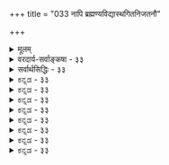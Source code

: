 +++
title = "033 नापि ब्रह्मण्यविद्यास्थगितनिजतनौ"

+++
<details><summary>मूलम्</summary>

नापि ब्रह्मण्यविद्यास्थगितनिजतनौ विश्वमेतद्विवृत्तं तस्मिन् सा स्वप्रकाशे कथमिव विलगेत्तत्प्रकाशैकबाध्या ।  
न ह्येतस्मिन्नविद्याविलयकृदधिको वृत्तिवेद्यो विशेषो बाधो वृत्तिस्वरूपाद्यदि भवति तदा ज्ञानबाध्यत्वभङ्गः ॥ ३३ ॥
</details>

<details><summary>वरदार्य-सर्वाङ्कषा - ३३</summary>

एवं भेदाभेदवादावलम्बनेन सर्वश्रुतिसमन्वयासंभवमुपदर्श्य, विवर्तवादावलम्बनेन सर्वदोषपरिहारं मन्वानानां मतेऽप्यनुपपत्तिं प्रदर्शयति - नापीत्यादि । अविद्यास्थगितनिजतनौ ब्रह्मणि एतत् विश्वम् नापि विवृत्तम् इत्यन्वयः । **अविद्यया** = मायया **स्थगिता** = आवृता **निजा** = स्वीया या **तनुः** = स्वरूपम्, तद्विशिष्टे ब्रह्मणि **एतत्** = प्रतीयमानम् **विश्वम्** = जगत् नापि **विवृत्तम्** = अध्यस्तं नैव । 'विवर्तः' इत्यस्य धर्मिवाचकं पदं विवृत्तमिति । **विवर्तः** = अध्यासः, **विवृत्तम्** = अध्यस्तम् । नित्यशुद्धबुद्धमुक्तस्वभावं ब्रह्म अविद्यावशात् तिरोहितनिजस्वरूपं लेशतः अहम् इति भासते । तस्मिन् तयैवाविद्यया इदं जगत् सर्वमारोपितं सत् भासते, 

443 

न ह्येतस्मिन्नविद्याविलयकृदधिको वृत्तिवेद्यो विशेषः 

बाघो वृत्तिस्वरूपाद्यदि, भवति तदा ज्ञानबाध्यत्वभङ्गः ॥33॥ 



रज्जौ सर्प इवेति ब्रह्मविवर्तवादिनः । एवञ्च जगतो मिथ्यात्वाद्दोषाणामपि मिथ्यात्वमिति ब्रह्मणि दोषा न प्रसज्यन्त इत्याहुः । एतदपि न समीचीनमित्याह - नापीति ॥ 



तत्र हेतु : - तस्मिन्नित्यादि । **सा** = अविद्या स्वप्रकाशे **तस्मिन्** = ब्रह्मणि तत्प्रकाशैकबाध्याः **तस्य** = ब्रह्मणः प्रकाशेन एकेनैव **बाध्या** = निवर्त्या **कथमिव** = कथं वा **विलगेत्** = संबध्येत ? रज्जुसर्पाद्यध्यासस्थले सर्वत्र अध्यासाधारभूतायाः रज्जोः सामान्याकारेण भाने सति, दूरत्वादिदोषवशात् सर्पो भासते, रज्जुज्ञानेन च निवर्तत इति क्रमः । प्रकृते ब्रह्मव्यतिरिक्तस्य सर्वस्यापि मिथ्यात्वेन ब्रह्मज्ञानेनैव बाध उच्यते । अविद्यापि ब्रह्मव्यतिरिक्तत्वात् मिथ्यैव । अतोऽस्याः ब्रह्मज्ञानेनैव निवृत्तिर्वक्तव्या । अविद्याख्यस्य दोषस्याश्रयः ब्रह्मैवेत्युच्यते । ब्रह्म च सदा स्वप्रकाशस्वभावमुच्यते । ब्रह्मणः सदा स्वप्रकाशत्वेन, तेन बाध्या अविद्या तस्मिन्नेव कथं तिष्ठेत् । रज्जुसर्पादिभ्रमस्थले तु दूरत्वादिर्दोषः न मिथ्या, दोषनिवृत्तौ रज्जुत्वज्ञानात् बाध्यते । अतः प्रकृतेऽध्यासो दुरुपपादः ॥ 

T 

ननु, यद्यपि ब्रह्म स्वप्रकाशस्वभावम् । अथापि संसारावस्थायां अन्तःकरणवृत्तिरूपव्यावहारिकज्ञानविषयोऽपि भवति । अतश्च ब्रह्मणः स्वप्रकाशत्वम्, वृत्तिविषयत्वं चेति द्वयमपि संसारावस्थायां वर्तते । वृत्तिविषयत्वाकारेणैवाविद्यानिवर्तकत्वम्, न तु स्वरूपत एव, शुद्धस्वरूपप्रकाशस्यैव मुक्तित्वात् । वृत्तिविषयत्वसमानाधिकरणं स्वप्रकाशत्वं तु नाध्यासविरोधि । अतः प्रपञ्चभ्रमोपपत्तिरिति चेत्, तत्राह - न हीत्यादि । **एतस्मिन्** = निर्विशेषे ब्रह्मणि **अविद्याविलयकृत्** = अविद्यायाः ब्रह्मनिष्ठायाः **विलयकृत्** = निवृत्तिहेतुभूतः **वृत्तिवेद्यः** = अन्तः करणवृत्त्या वेद्यः **अधिकः** = स्वरूपादधिकः विशेषः न हि ब्रह्मणो निर्विशेषत्वादेव । तदङ्गीकारे चापसिद्धान्तः । वृत्तिविषयत्वे वा, स्वप्रकाशत्वे वा न हि ब्रह्मस्वरूपं भिद्येत । स्वरूपं तु निर्विशेषम् । अतश्च ब्रह्मणोऽविद्याश्रयत्वम्, तत्प्रयुक्ताध्यासादिकं च सर्वथा दुरुपपादमेवेति ब्रह्मविवर्तवादः न साधीयान् ॥ 

ननु वृत्तिप्रतिफलितं चैतन्यमेव वृत्त्यवच्छिन्नं चैतन्यम् — अन्तःकरणमुच्यते । तत्र विशेष्यस्य ब्रह्मस्वरूपाविशेषत्वेन, तस्य स्वप्रकाशत्वात् वृत्तिविषयत्वासंभवेऽपि वृत्तिरेव केवलाऽविद्यानिवर्तका भवत्वित्यत्राह - बाघ इत्यादि । **बाधः** = प्रपञ्चभ्रमस्य **बाधः** = निवृत्तिः वृत्तिस्वरूपात्, न तु वृत्तिविषयब्रह्मप्रकाशात् यदि भवति, तदा **ज्ञानबाध्यत्वभङ्गः** = विश्वभ्रमस्य ज्ञानेन बाध्यत्वस्य भङ्गः । ज्ञानस्य बाधकत्वं नाम, न स्वरूपतः, किन्तु अधिष्ठानविषयकत्वादेव । यदि वृत्तिज्ञानं स्वरूपतो बाधकम्, तर्हि बाध्यस्य जगतः ज्ञानबाध्यत्वं न स्यात्, ततश्च मिथ्यात्वमपि न स्यात् । ज्ञानबाध्यत्वमेव हि मिथ्यात्वम् । अतश्च निर्विशेषब्रह्मवादे भ्रमनिवृत्तिरपि न साधीयासी ॥ 

ब्रह्मविवर्तवादे हि जीवाज्ञानवादः, ब्रह्माज्ञानवादश्चेति प्रस्थानद्वयं वर्तते । आद्यं भामतीकारस्य वाचस्पतिमिश्रस्य । द्वितीयं तु विवरणकारस्य प्रकाशात्मयतेः । एतावुभावपि श्रीशङ्कराचार्यस्य परमभक्तौ,444 



179. 

छन्नत्वे स्वप्रकाशादनधिकवपुषो ब्रह्मणः स्यादभावः 

विवर्तवादे तिरोधानानुपपत्तिः ] 

भावानां छादनं हि. स्फुरणविलयनं तस्य वोत्पत्तिरोधः । मिथ्यादोषात् भ्रमोत्क्तौ कथमधिकरणं सत्यमित्येव वाच्यं 

नाधिष्ठानानवस्था भवतु, तव यथा नास्त्यविद्याऽनवस्था ॥34॥ 

तदीयं वचनमेव स्वस्वपक्षे प्रमाणयतः । प्रपञ्चभ्रमहेतुभूताया अविद्याया आश्रयः कः ? इति प्रश्नस्योत्तरदानेऽभिप्रायभेदात् प्रवृत्ताविमौ पक्षौ । नित्यशुद्धबुद्धमुक्तस्याविद्याश्रयत्वानुपपत्तिं मानयन् भामतीकारः, जीव एव तदाश्रय इत्यातस्थौ । अविद्यायाः प्रश्नातीतत्वात् सर्वं संगच्छेतेत्ययं मन्यते । ब्रह्माज्ञानवादी विवरणकारस्तु अविद्यासाक्षित्वमेवाविद्याश्रयत्वम्, न तु मुख्यमाश्रयत्वं ब्रह्मणः, अविद्याया एवापदार्थत्वात् । नित्यनिर्विशेषस्याविद्यासाक्षित्वं वा कथं घटतामिति प्रश्ने, अनादित्वात्तस्य साक्षित्वस्य प्रश्नोऽसमञ्जस इति वदति । एवमनादित्वाङ्गीकारे प्रपञ्चसत्यतायामपि दोषाभावात्, किमर्थः प्रपञ्चमिथ्यात्वसाधनप्रयासः ? अविचारितरमणीयमेव सर्वमिति यदि तृप्तिः, त्यज्यतां तर्हि विचारः, नीयतां कालः साधनपारायण्येन । परं तु विवर्तवादमन्तरापि जगत्सृष्ट्यादेर्निर्वाहात् विवर्तवादोऽन्यथासिद्ध एव ॥ ३३ ॥
</details>

<details><summary>सर्वार्थसिद्धिः - ३३</summary>

नापि ब्रह्मण्यविद्यास्थगितनिजतनौ विश्वमेतद्विवृत्तं  
तस्मिन् सा स्वप्रकाशे कथमिव विलगेत्तत्प्रकाशैकबाध्या ।  
न ह्येतस्मिन्नविद्याविलयकृदधिको वृत्तिवेद्यो विशेषो  
बाधो वृत्तिस्वरूपाद्यदि भवति तदा ज्ञानबाध्यत्वभङ्गः ॥ ३३ ॥  
एवमिह जैनगन्धिनां जल्पितानि निराकारिषत । अथ सौगतगन्धिनां निराक्रियन्ते । तत्र प्रत्यस्तमितसमस्तभेदकूटस्थविज्ञानैकरसं ब्रह्मानाद्यनिर्वचनीयाविद्यातिरोहितस्वरूपमनन्तभेदप्रपञ्चात्मना विवर्तत इति मृषावादस्तावदपोह्यते - नापीति । आस्तां तिरोधानम्, आलोकसन्निधावन्धकारस्येवानादिस्वप्रकाशब्रह्मसंनिधौ तदज्ञानस्य स्वरूपलब्धिरेव न स्यादित्यभिप्रायेणाह - तस्मिन्निति । प्रदीपकज्जलन्यायशङ्कापनुत्त्यै विरोधं व्यनक्ति -तत्प्रकाशैकबाध्येति । ननु ब्रह्मस्वरूपप्रकाशो नाज्ञानं बाधते, किंतु साक्षित्वेनावस्थाय साधयत्येव । तत्त्वावेदकवाक्यजन्यं तु वृत्तिज्ञानं तद्बाधकमित्यत्र वृतेर्बाधकत्वं विषयस्थविशेषप्रकाशनशक्त्या, स्वरूपशक्त्या वेति विकल्पं सङ्कल्प्य प्रथमं प्रतिक्षिपति -न हीति । अधिकः - स्वरूपादन्यः, विशेषस्याविद्याविलयहेतुत्वं स्वधीद्वारा । यदि तु वृत्तिः कल्पितविशेषविषयतया ब्रह्माज्ञानं बाधेत तर्हि तत्त्वधीबाध्यत्वं तस्य न स्यात् । द्वितीयमनुवदति - बाध इति । वृत्तिस्वरूपात्प्रदीपवह्निमुद्गरादिवत् किञ्चित्प्रकाशनिरपेक्षादिति यावत् । दूषयति - तदेति । अज्ञानस्य ज्ञाननिवर्त्यत्वं न स्यात्; तत एव मिथ्यात्वलक्षणातिक्रम इति भावः ॥ ३३ ॥ इति साविद्यब्रह्मविवर्तवादभङ्गः ॥
</details>


<details><summary>ಕನ್ನಡ - ३३</summary>

ब्रह्मविवर्तवादवॆन्दु प्रसिद्धवाद शाङ्करर निर्विशेषवादवन्नु निराकरिसुत्तारॆ अविद्यास्थगिततन् ब्रह्मणि एतत् विश्वं नापि निवृत्तं - अविद्यॆयिन्द तिरोहितवाद ब्रह्मदल्लि ई जगत्तॆल्लवू आरो पितवागिदॆ ऎम्बुदू सरियल्ल. तक्षकाशकबाध्या सा स्वप्रकाश् तस्मिन् कथमिव विलगेत् ? – ब्रह्मद प्रकाशदिन्दले बाधितवागुव आ अविद्यॆ आ परब्रह्मनल्लि इरलु हेगॆ साध्य. 

\- 

हग्गवन्नु नोडि 'हावु' ऎन्दु भ्रमिसिदाग आ भ्रमक्कॆ हग्ग आधार वागिरुत्तदॆ. हावु आरोपितवागि तोरुत्तदॆ. ई तोरुविकॆगॆ दृष्टि 

श्लोक 33] 

नायकसर 

न तन्न विद्यानिलयकृदधिको 

वृत्तिवेद्यो 

209 

विशेषः 

बाधो वृत्ति स्वरूपाद्यदि भवति तदा ज्ञानबाध्यत्वभङ्गः ॥ दोषगळे कारण. इदरन्तॆ नित्यशुद्ध बुद्ध मुक्त स्वरूपवुळ्ळ परब्रह्म क्किन्तलू बेरॆ याव वस्तुवू इल्ल. आ परब्रह्म अविद्यॆयिन्द मरॆ यागि जगत्तॆल्लवू अदरल्लि अध्यस्तवागि तोरुत्तदॆ. आद्दरिन्द जगत्तागलि जीवात्मनागली वास्तविकवागि इल्लवे इल्ल ऎन्दु अवरु हेळुवरु. 

आदरॆ, अधिष्ठानज्ञानवे भ्रमनिवर्तक ऎम्बुदु सर्वविदित. प्रकृत दल्लि अधिष्टानवाद ब्रह्म सदा स्वप्रकाशस्वरूप. इन्तह नित्यशुद्ध स्वप्रकाशवाद ब्रह्मदल्लि अविद्यॆ इरलु हेगॆ साध्य? अदु आ ब्रह्मवन्नु मरॆमाडुवुदादरू हेगॆ ! 

एतस्मिन् अविद्यानिलयकृत् वृत्ति नेद्यः अधिकः विशेषः नहि - निर्विशेषवाद ई ब्रह्मदल्लि अविद्यॆयन्नु निवृत्तिगॊळिसुवन्तह वृत्तिरूप ज्ञानक्कॆ विषयवागुव तन्न स्वरूपक्किन्तलू अधिकवाद याव विशेषवू इल्लवष्टॆ ! 

भ्रमॆ बरबेकादरॆ अधिष्ठान गॊत्तिरबेकु. सर्पभ्रमॆगॆ अधिष्ठान वाद रज्जुवे कण्णिगॆ काणदिद्दरॆ सर्पभ्रमॆ बरलु हेगॆ साध्य ? परब्रह्म जगद्दिमॆगॆ अधिष्टानवादुदरिन्द अदर प्रकाश भ्रमॆगॆ कारणवे हॊरतु, भ्रमॆगॆ विरोधियल्ल, ऎन्दरॆ- हागादरॆ आ भ्रमॆयन्नु याव ज्ञान निवृत्तिगॊळिसुत्तदॆ ? परब्रह्म विषयकवाद वृत्ति रूप ज्ञानवे निवर्तकवॆन्दरॆ, ब्रह्म निर्विशेषवाद कारण अदर स्वरूप प्रकाशक्किन्तलू अधिकवाद याव अंश वृत्तिज्ञानदल्लि विषयवागलु साध्य? हागाद मेलॆ वृत्तिज्ञान हेगॆ भ्रमनिवर्तकवागलु साध्य? 

रज्जु सर्प भ्रमादिगळल्लि रज्जुविनल्लि मॊदलु सामान्याकार मात्र तोरुत्तदॆ. 'रज्जुत्व' रूप विशेषाकार तोरुवुदिल्ल. आदुदरिन्द भ्रमॆ बरुत्तदॆ. आ रज्जुत्व गृहीतवादाग भ्रमॆ निवृत्तियागुत्तदॆ. निर्विशेष वाद ब्रह्मदल्लि मॊदलु तोरदे इद्दु अनन्तर तोरुव आकार यावुदू इरलु साध्यविल्लवाद्दरिन्द भ्रमॆ बरल, अथवा निवृत्तियागलू साध्यविल्ल. 

वृत्तिस्वरूपात यदि बाधः, तदा ज्ञानबाध्यत्व भङ्गः भवति वृत्तिज्ञान अधिक विषयकवागिरुवुदरिन्द भ्रमनिवर्तकवल्ल; औषधिगळु व्याधियन्नु निवर्तिसुवन्तॆ तन्न स्वरूपमात्रदिन्दले निवृत्तिगॊळिसुत्तवॆ 

14 

210 

179 

[तिरोधानानुपपत्ति] 

[श्लोक 34 

छन्न स्वप्रकाशादनधिकवपुषो ब्रह्मणः स्यादभाव 

भावानां छादनं हि स्पुरणविलयनं तस्य वोत्पत्तिरोधः । मिथ्या दोषाद मोक् कथमधिकरणं सत्यमित्येव वाच्यं नाधिष्टानानवस्था भवतु तव यथा नास्त्रविद्या नवस्था 

ऎन्दरॆ, आवाग जगत्तु रज्जु सर्पदन्तॆ ज्ञान निवर्तवागुत्तदॆ ऎम्बुदु तप्पागुत्तदॆ. इदरिन्द जगत्तु व्याध्यादिगळन्तॆ सत्यवागबेकागुत्तदॆ. आदकारण ब्रह्मविवर्तवाद युक्तियुक्तवल्ल ॥ ३३ ।
</details>


<details><summary>ಕನ್ನಡ - ३३</summary>

ब्रह्मविवर्तवादवॆन्दु प्रसिद्धवाद शाङ्करर निर्विशेषवादवन्नु निराकरिसुत्तारॆ अविद्यास्थगिततन् ब्रह्मणि एतत् विश्वं नापि निवृत्तं - अविद्यॆयिन्द तिरोहितवाद ब्रह्मदल्लि ई जगत्तॆल्लवू आरो पितवागिदॆ ऎम्बुदू सरियल्ल. तक्षकाशकबाध्या सा स्वप्रकाश् तस्मिन् कथमिव विलगेत् ? – ब्रह्मद प्रकाशदिन्दले बाधितवागुव आ अविद्यॆ आ परब्रह्मनल्लि इरलु हेगॆ साध्य. 

\- 

हग्गवन्नु नोडि 'हावु' ऎन्दु भ्रमिसिदाग आ भ्रमक्कॆ हग्ग आधार वागिरुत्तदॆ. हावु आरोपितवागि तोरुत्तदॆ. ई तोरुविकॆगॆ दृष्टि 

श्लोक 33] 

नायकसर 

न तन्न विद्यानिलयकृदधिको 

वृत्तिवेद्यो 

209 

विशेषः 

बाधो वृत्ति स्वरूपाद्यदि भवति तदा ज्ञानबाध्यत्वभङ्गः ॥ दोषगळे कारण. इदरन्तॆ नित्यशुद्ध बुद्ध मुक्त स्वरूपवुळ्ळ परब्रह्म क्किन्तलू बेरॆ याव वस्तुवू इल्ल. आ परब्रह्म अविद्यॆयिन्द मरॆ यागि जगत्तॆल्लवू अदरल्लि अध्यस्तवागि तोरुत्तदॆ. आद्दरिन्द जगत्तागलि जीवात्मनागली वास्तविकवागि इल्लवे इल्ल ऎन्दु अवरु हेळुवरु. 

आदरॆ, अधिष्ठानज्ञानवे भ्रमनिवर्तक ऎम्बुदु सर्वविदित. प्रकृत दल्लि अधिष्टानवाद ब्रह्म सदा स्वप्रकाशस्वरूप. इन्तह नित्यशुद्ध स्वप्रकाशवाद ब्रह्मदल्लि अविद्यॆ इरलु हेगॆ साध्य? अदु आ ब्रह्मवन्नु मरॆमाडुवुदादरू हेगॆ ! 

एतस्मिन् अविद्यानिलयकृत् वृत्ति नेद्यः अधिकः विशेषः नहि - निर्विशेषवाद ई ब्रह्मदल्लि अविद्यॆयन्नु निवृत्तिगॊळिसुवन्तह वृत्तिरूप ज्ञानक्कॆ विषयवागुव तन्न स्वरूपक्किन्तलू अधिकवाद याव विशेषवू इल्लवष्टॆ ! 

भ्रमॆ बरबेकादरॆ अधिष्ठान गॊत्तिरबेकु. सर्पभ्रमॆगॆ अधिष्ठान वाद रज्जुवे कण्णिगॆ काणदिद्दरॆ सर्पभ्रमॆ बरलु हेगॆ साध्य ? परब्रह्म जगद्दिमॆगॆ अधिष्टानवादुदरिन्द अदर प्रकाश भ्रमॆगॆ कारणवे हॊरतु, भ्रमॆगॆ विरोधियल्ल, ऎन्दरॆ- हागादरॆ आ भ्रमॆयन्नु याव ज्ञान निवृत्तिगॊळिसुत्तदॆ ? परब्रह्म विषयकवाद वृत्ति रूप ज्ञानवे निवर्तकवॆन्दरॆ, ब्रह्म निर्विशेषवाद कारण अदर स्वरूप प्रकाशक्किन्तलू अधिकवाद याव अंश वृत्तिज्ञानदल्लि विषयवागलु साध्य? हागाद मेलॆ वृत्तिज्ञान हेगॆ भ्रमनिवर्तकवागलु साध्य? 

रज्जु सर्प भ्रमादिगळल्लि रज्जुविनल्लि मॊदलु सामान्याकार मात्र तोरुत्तदॆ. 'रज्जुत्व' रूप विशेषाकार तोरुवुदिल्ल. आदुदरिन्द भ्रमॆ बरुत्तदॆ. आ रज्जुत्व गृहीतवादाग भ्रमॆ निवृत्तियागुत्तदॆ. निर्विशेष वाद ब्रह्मदल्लि मॊदलु तोरदे इद्दु अनन्तर तोरुव आकार यावुदू इरलु साध्यविल्लवाद्दरिन्द भ्रमॆ बरल, अथवा निवृत्तियागलू साध्यविल्ल. 

वृत्तिस्वरूपात यदि बाधः, तदा ज्ञानबाध्यत्व भङ्गः भवति वृत्तिज्ञान अधिक विषयकवागिरुवुदरिन्द भ्रमनिवर्तकवल्ल; औषधिगळु व्याधियन्नु निवर्तिसुवन्तॆ तन्न स्वरूपमात्रदिन्दले निवृत्तिगॊळिसुत्तवॆ 

14 

210 

179 

[तिरोधानानुपपत्ति] 

[श्लोक 34 

छन्न स्वप्रकाशादनधिकवपुषो ब्रह्मणः स्यादभाव 

भावानां छादनं हि स्पुरणविलयनं तस्य वोत्पत्तिरोधः । मिथ्या दोषाद मोक् कथमधिकरणं सत्यमित्येव वाच्यं नाधिष्टानानवस्था भवतु तव यथा नास्त्रविद्या नवस्था 

ऎन्दरॆ, आवाग जगत्तु रज्जु सर्पदन्तॆ ज्ञान निवर्तवागुत्तदॆ ऎम्बुदु तप्पागुत्तदॆ. इदरिन्द जगत्तु व्याध्यादिगळन्तॆ सत्यवागबेकागुत्तदॆ. आदकारण ब्रह्मविवर्तवाद युक्तियुक्तवल्ल ॥ ३३ ।
</details>



<details><summary>ಕನ್ನಡ - ३३</summary>

ब्रह्मविवर्तवादवॆन्दु प्रसिद्धवाद शाङ्करर निर्विशेषवादवन्नु निराकरिसुत्तारॆ अविद्यास्थगिततन् ब्रह्मणि एतत् विश्वं नापि निवृत्तं - अविद्यॆयिन्द तिरोहितवाद ब्रह्मदल्लि ई जगत्तॆल्लवू आरो पितवागिदॆ ऎम्बुदू सरियल्ल. तक्षकाशकबाध्या सा स्वप्रकाश् तस्मिन् कथमिव विलगेत् ? – ब्रह्मद प्रकाशदिन्दले बाधितवागुव आ अविद्यॆ आ परब्रह्मनल्लि इरलु हेगॆ साध्य. 

\- 

हग्गवन्नु नोडि 'हावु' ऎन्दु भ्रमिसिदाग आ भ्रमक्कॆ हग्ग आधार वागिरुत्तदॆ. हावु आरोपितवागि तोरुत्तदॆ. ई तोरुविकॆगॆ दृष्टि 

श्लोक 33] 

नायकसर 

न तन्न विद्यानिलयकृदधिको 

वृत्तिवेद्यो 

209 

विशेषः 

बाधो वृत्ति स्वरूपाद्यदि भवति तदा ज्ञानबाध्यत्वभङ्गः ॥ दोषगळे कारण. इदरन्तॆ नित्यशुद्ध बुद्ध मुक्त स्वरूपवुळ्ळ परब्रह्म क्किन्तलू बेरॆ याव वस्तुवू इल्ल. आ परब्रह्म अविद्यॆयिन्द मरॆ यागि जगत्तॆल्लवू अदरल्लि अध्यस्तवागि तोरुत्तदॆ. आद्दरिन्द जगत्तागलि जीवात्मनागली वास्तविकवागि इल्लवे इल्ल ऎन्दु अवरु हेळुवरु. 

आदरॆ, अधिष्ठानज्ञानवे भ्रमनिवर्तक ऎम्बुदु सर्वविदित. प्रकृत दल्लि अधिष्टानवाद ब्रह्म सदा स्वप्रकाशस्वरूप. इन्तह नित्यशुद्ध स्वप्रकाशवाद ब्रह्मदल्लि अविद्यॆ इरलु हेगॆ साध्य? अदु आ ब्रह्मवन्नु मरॆमाडुवुदादरू हेगॆ ! 

एतस्मिन् अविद्यानिलयकृत् वृत्ति नेद्यः अधिकः विशेषः नहि - निर्विशेषवाद ई ब्रह्मदल्लि अविद्यॆयन्नु निवृत्तिगॊळिसुवन्तह वृत्तिरूप ज्ञानक्कॆ विषयवागुव तन्न स्वरूपक्किन्तलू अधिकवाद याव विशेषवू इल्लवष्टॆ ! 

भ्रमॆ बरबेकादरॆ अधिष्ठान गॊत्तिरबेकु. सर्पभ्रमॆगॆ अधिष्ठान वाद रज्जुवे कण्णिगॆ काणदिद्दरॆ सर्पभ्रमॆ बरलु हेगॆ साध्य ? परब्रह्म जगद्दिमॆगॆ अधिष्टानवादुदरिन्द अदर प्रकाश भ्रमॆगॆ कारणवे हॊरतु, भ्रमॆगॆ विरोधियल्ल, ऎन्दरॆ- हागादरॆ आ भ्रमॆयन्नु याव ज्ञान निवृत्तिगॊळिसुत्तदॆ ? परब्रह्म विषयकवाद वृत्ति रूप ज्ञानवे निवर्तकवॆन्दरॆ, ब्रह्म निर्विशेषवाद कारण अदर स्वरूप प्रकाशक्किन्तलू अधिकवाद याव अंश वृत्तिज्ञानदल्लि विषयवागलु साध्य? हागाद मेलॆ वृत्तिज्ञान हेगॆ भ्रमनिवर्तकवागलु साध्य? 

रज्जु सर्प भ्रमादिगळल्लि रज्जुविनल्लि मॊदलु सामान्याकार मात्र तोरुत्तदॆ. 'रज्जुत्व' रूप विशेषाकार तोरुवुदिल्ल. आदुदरिन्द भ्रमॆ बरुत्तदॆ. आ रज्जुत्व गृहीतवादाग भ्रमॆ निवृत्तियागुत्तदॆ. निर्विशेष वाद ब्रह्मदल्लि मॊदलु तोरदे इद्दु अनन्तर तोरुव आकार यावुदू इरलु साध्यविल्लवाद्दरिन्द भ्रमॆ बरल, अथवा निवृत्तियागलू साध्यविल्ल. 

वृत्तिस्वरूपात यदि बाधः, तदा ज्ञानबाध्यत्व भङ्गः भवति वृत्तिज्ञान अधिक विषयकवागिरुवुदरिन्द भ्रमनिवर्तकवल्ल; औषधिगळु व्याधियन्नु निवर्तिसुवन्तॆ तन्न स्वरूपमात्रदिन्दले निवृत्तिगॊळिसुत्तवॆ 

14 

210 

179 

[तिरोधानानुपपत्ति] 

[श्लोक 34 

छन्न स्वप्रकाशादनधिकवपुषो ब्रह्मणः स्यादभाव 

भावानां छादनं हि स्पुरणविलयनं तस्य वोत्पत्तिरोधः । मिथ्या दोषाद मोक् कथमधिकरणं सत्यमित्येव वाच्यं नाधिष्टानानवस्था भवतु तव यथा नास्त्रविद्या नवस्था 

ऎन्दरॆ, आवाग जगत्तु रज्जु सर्पदन्तॆ ज्ञान निवर्तवागुत्तदॆ ऎम्बुदु तप्पागुत्तदॆ. इदरिन्द जगत्तु व्याध्यादिगळन्तॆ सत्यवागबेकागुत्तदॆ. आदकारण ब्रह्मविवर्तवाद युक्तियुक्तवल्ल ॥ ३३ ।
</details>


<details><summary>ಕನ್ನಡ - ३३</summary>

ब्रह्मविवर्तवादवॆन्दु प्रसिद्धवाद शाङ्करर निर्विशेषवादवन्नु निराकरिसुत्तारॆ अविद्यास्थगिततन् ब्रह्मणि एतत् विश्वं नापि निवृत्तं - अविद्यॆयिन्द तिरोहितवाद ब्रह्मदल्लि ई जगत्तॆल्लवू आरो पितवागिदॆ ऎम्बुदू सरियल्ल. तक्षकाशकबाध्या सा स्वप्रकाश् तस्मिन् कथमिव विलगेत् ? – ब्रह्मद प्रकाशदिन्दले बाधितवागुव आ अविद्यॆ आ परब्रह्मनल्लि इरलु हेगॆ साध्य. 

\- 

हग्गवन्नु नोडि 'हावु' ऎन्दु भ्रमिसिदाग आ भ्रमक्कॆ हग्ग आधार वागिरुत्तदॆ. हावु आरोपितवागि तोरुत्तदॆ. ई तोरुविकॆगॆ दृष्टि 

श्लोक 33] 

नायकसर 

न तन्न विद्यानिलयकृदधिको 

वृत्तिवेद्यो 

209 

विशेषः 

बाधो वृत्ति स्वरूपाद्यदि भवति तदा ज्ञानबाध्यत्वभङ्गः ॥ दोषगळे कारण. इदरन्तॆ नित्यशुद्ध बुद्ध मुक्त स्वरूपवुळ्ळ परब्रह्म क्किन्तलू बेरॆ याव वस्तुवू इल्ल. आ परब्रह्म अविद्यॆयिन्द मरॆ यागि जगत्तॆल्लवू अदरल्लि अध्यस्तवागि तोरुत्तदॆ. आद्दरिन्द जगत्तागलि जीवात्मनागली वास्तविकवागि इल्लवे इल्ल ऎन्दु अवरु हेळुवरु. 

आदरॆ, अधिष्ठानज्ञानवे भ्रमनिवर्तक ऎम्बुदु सर्वविदित. प्रकृत दल्लि अधिष्टानवाद ब्रह्म सदा स्वप्रकाशस्वरूप. इन्तह नित्यशुद्ध स्वप्रकाशवाद ब्रह्मदल्लि अविद्यॆ इरलु हेगॆ साध्य? अदु आ ब्रह्मवन्नु मरॆमाडुवुदादरू हेगॆ ! 

एतस्मिन् अविद्यानिलयकृत् वृत्ति नेद्यः अधिकः विशेषः नहि - निर्विशेषवाद ई ब्रह्मदल्लि अविद्यॆयन्नु निवृत्तिगॊळिसुवन्तह वृत्तिरूप ज्ञानक्कॆ विषयवागुव तन्न स्वरूपक्किन्तलू अधिकवाद याव विशेषवू इल्लवष्टॆ ! 

भ्रमॆ बरबेकादरॆ अधिष्ठान गॊत्तिरबेकु. सर्पभ्रमॆगॆ अधिष्ठान वाद रज्जुवे कण्णिगॆ काणदिद्दरॆ सर्पभ्रमॆ बरलु हेगॆ साध्य ? परब्रह्म जगद्दिमॆगॆ अधिष्टानवादुदरिन्द अदर प्रकाश भ्रमॆगॆ कारणवे हॊरतु, भ्रमॆगॆ विरोधियल्ल, ऎन्दरॆ- हागादरॆ आ भ्रमॆयन्नु याव ज्ञान निवृत्तिगॊळिसुत्तदॆ ? परब्रह्म विषयकवाद वृत्ति रूप ज्ञानवे निवर्तकवॆन्दरॆ, ब्रह्म निर्विशेषवाद कारण अदर स्वरूप प्रकाशक्किन्तलू अधिकवाद याव अंश वृत्तिज्ञानदल्लि विषयवागलु साध्य? हागाद मेलॆ वृत्तिज्ञान हेगॆ भ्रमनिवर्तकवागलु साध्य? 

रज्जु सर्प भ्रमादिगळल्लि रज्जुविनल्लि मॊदलु सामान्याकार मात्र तोरुत्तदॆ. 'रज्जुत्व' रूप विशेषाकार तोरुवुदिल्ल. आदुदरिन्द भ्रमॆ बरुत्तदॆ. आ रज्जुत्व गृहीतवादाग भ्रमॆ निवृत्तियागुत्तदॆ. निर्विशेष वाद ब्रह्मदल्लि मॊदलु तोरदे इद्दु अनन्तर तोरुव आकार यावुदू इरलु साध्यविल्लवाद्दरिन्द भ्रमॆ बरल, अथवा निवृत्तियागलू साध्यविल्ल. 

वृत्तिस्वरूपात यदि बाधः, तदा ज्ञानबाध्यत्व भङ्गः भवति वृत्तिज्ञान अधिक विषयकवागिरुवुदरिन्द भ्रमनिवर्तकवल्ल; औषधिगळु व्याधियन्नु निवर्तिसुवन्तॆ तन्न स्वरूपमात्रदिन्दले निवृत्तिगॊळिसुत्तवॆ 

14 

210 

179 

[तिरोधानानुपपत्ति] 

[श्लोक 34 

छन्न स्वप्रकाशादनधिकवपुषो ब्रह्मणः स्यादभाव 

भावानां छादनं हि स्पुरणविलयनं तस्य वोत्पत्तिरोधः । मिथ्या दोषाद मोक् कथमधिकरणं सत्यमित्येव वाच्यं नाधिष्टानानवस्था भवतु तव यथा नास्त्रविद्या नवस्था 

ऎन्दरॆ, आवाग जगत्तु रज्जु सर्पदन्तॆ ज्ञान निवर्तवागुत्तदॆ ऎम्बुदु तप्पागुत्तदॆ. इदरिन्द जगत्तु व्याध्यादिगळन्तॆ सत्यवागबेकागुत्तदॆ. आदकारण ब्रह्मविवर्तवाद युक्तियुक्तवल्ल ॥ ३३ ।
</details>



<details><summary>ಕನ್ನಡ - ३३</summary>

ब्रह्मविवर्तवादवॆन्दु प्रसिद्धवाद शाङ्करर निर्विशेषवादवन्नु निराकरिसुत्तारॆ अविद्यास्थगिततन् ब्रह्मणि एतत् विश्वं नापि निवृत्तं - अविद्यॆयिन्द तिरोहितवाद ब्रह्मदल्लि ई जगत्तॆल्लवू आरो पितवागिदॆ ऎम्बुदू सरियल्ल. तक्षकाशकबाध्या सा स्वप्रकाश् तस्मिन् कथमिव विलगेत् ? – ब्रह्मद प्रकाशदिन्दले बाधितवागुव आ अविद्यॆ आ परब्रह्मनल्लि इरलु हेगॆ साध्य. 

\- 

हग्गवन्नु नोडि 'हावु' ऎन्दु भ्रमिसिदाग आ भ्रमक्कॆ हग्ग आधार वागिरुत्तदॆ. हावु आरोपितवागि तोरुत्तदॆ. ई तोरुविकॆगॆ दृष्टि 

श्लोक 33] 

नायकसर 

न तन्न विद्यानिलयकृदधिको 

वृत्तिवेद्यो 

209 

विशेषः 

बाधो वृत्ति स्वरूपाद्यदि भवति तदा ज्ञानबाध्यत्वभङ्गः ॥ दोषगळे कारण. इदरन्तॆ नित्यशुद्ध बुद्ध मुक्त स्वरूपवुळ्ळ परब्रह्म क्किन्तलू बेरॆ याव वस्तुवू इल्ल. आ परब्रह्म अविद्यॆयिन्द मरॆ यागि जगत्तॆल्लवू अदरल्लि अध्यस्तवागि तोरुत्तदॆ. आद्दरिन्द जगत्तागलि जीवात्मनागली वास्तविकवागि इल्लवे इल्ल ऎन्दु अवरु हेळुवरु. 

आदरॆ, अधिष्ठानज्ञानवे भ्रमनिवर्तक ऎम्बुदु सर्वविदित. प्रकृत दल्लि अधिष्टानवाद ब्रह्म सदा स्वप्रकाशस्वरूप. इन्तह नित्यशुद्ध स्वप्रकाशवाद ब्रह्मदल्लि अविद्यॆ इरलु हेगॆ साध्य? अदु आ ब्रह्मवन्नु मरॆमाडुवुदादरू हेगॆ ! 

एतस्मिन् अविद्यानिलयकृत् वृत्ति नेद्यः अधिकः विशेषः नहि - निर्विशेषवाद ई ब्रह्मदल्लि अविद्यॆयन्नु निवृत्तिगॊळिसुवन्तह वृत्तिरूप ज्ञानक्कॆ विषयवागुव तन्न स्वरूपक्किन्तलू अधिकवाद याव विशेषवू इल्लवष्टॆ ! 

भ्रमॆ बरबेकादरॆ अधिष्ठान गॊत्तिरबेकु. सर्पभ्रमॆगॆ अधिष्ठान वाद रज्जुवे कण्णिगॆ काणदिद्दरॆ सर्पभ्रमॆ बरलु हेगॆ साध्य ? परब्रह्म जगद्दिमॆगॆ अधिष्टानवादुदरिन्द अदर प्रकाश भ्रमॆगॆ कारणवे हॊरतु, भ्रमॆगॆ विरोधियल्ल, ऎन्दरॆ- हागादरॆ आ भ्रमॆयन्नु याव ज्ञान निवृत्तिगॊळिसुत्तदॆ ? परब्रह्म विषयकवाद वृत्ति रूप ज्ञानवे निवर्तकवॆन्दरॆ, ब्रह्म निर्विशेषवाद कारण अदर स्वरूप प्रकाशक्किन्तलू अधिकवाद याव अंश वृत्तिज्ञानदल्लि विषयवागलु साध्य? हागाद मेलॆ वृत्तिज्ञान हेगॆ भ्रमनिवर्तकवागलु साध्य? 

रज्जु सर्प भ्रमादिगळल्लि रज्जुविनल्लि मॊदलु सामान्याकार मात्र तोरुत्तदॆ. 'रज्जुत्व' रूप विशेषाकार तोरुवुदिल्ल. आदुदरिन्द भ्रमॆ बरुत्तदॆ. आ रज्जुत्व गृहीतवादाग भ्रमॆ निवृत्तियागुत्तदॆ. निर्विशेष वाद ब्रह्मदल्लि मॊदलु तोरदे इद्दु अनन्तर तोरुव आकार यावुदू इरलु साध्यविल्लवाद्दरिन्द भ्रमॆ बरल, अथवा निवृत्तियागलू साध्यविल्ल. 

वृत्तिस्वरूपात यदि बाधः, तदा ज्ञानबाध्यत्व भङ्गः भवति वृत्तिज्ञान अधिक विषयकवागिरुवुदरिन्द भ्रमनिवर्तकवल्ल; औषधिगळु व्याधियन्नु निवर्तिसुवन्तॆ तन्न स्वरूपमात्रदिन्दले निवृत्तिगॊळिसुत्तवॆ 

14 

210 

179 

[तिरोधानानुपपत्ति] 

[श्लोक 34 

छन्न स्वप्रकाशादनधिकवपुषो ब्रह्मणः स्यादभाव 

भावानां छादनं हि स्पुरणविलयनं तस्य वोत्पत्तिरोधः । मिथ्या दोषाद मोक् कथमधिकरणं सत्यमित्येव वाच्यं नाधिष्टानानवस्था भवतु तव यथा नास्त्रविद्या नवस्था 

ऎन्दरॆ, आवाग जगत्तु रज्जु सर्पदन्तॆ ज्ञान निवर्तवागुत्तदॆ ऎम्बुदु तप्पागुत्तदॆ. इदरिन्द जगत्तु व्याध्यादिगळन्तॆ सत्यवागबेकागुत्तदॆ. आदकारण ब्रह्मविवर्तवाद युक्तियुक्तवल्ल ॥ ३३ ।
</details>


<details><summary>ಕನ್ನಡ - ३३</summary>

ब्रह्मविवर्तवादवॆन्दु प्रसिद्धवाद शाङ्करर निर्विशेषवादवन्नु निराकरिसुत्तारॆ अविद्यास्थगिततन् ब्रह्मणि एतत् विश्वं नापि निवृत्तं - अविद्यॆयिन्द तिरोहितवाद ब्रह्मदल्लि ई जगत्तॆल्लवू आरो पितवागिदॆ ऎम्बुदू सरियल्ल. तक्षकाशकबाध्या सा स्वप्रकाश् तस्मिन् कथमिव विलगेत् ? – ब्रह्मद प्रकाशदिन्दले बाधितवागुव आ अविद्यॆ आ परब्रह्मनल्लि इरलु हेगॆ साध्य. 

\- 

हग्गवन्नु नोडि 'हावु' ऎन्दु भ्रमिसिदाग आ भ्रमक्कॆ हग्ग आधार वागिरुत्तदॆ. हावु आरोपितवागि तोरुत्तदॆ. ई तोरुविकॆगॆ दृष्टि 

श्लोक 33] 

नायकसर 

न तन्न विद्यानिलयकृदधिको 

वृत्तिवेद्यो 

209 

विशेषः 

बाधो वृत्ति स्वरूपाद्यदि भवति तदा ज्ञानबाध्यत्वभङ्गः ॥ दोषगळे कारण. इदरन्तॆ नित्यशुद्ध बुद्ध मुक्त स्वरूपवुळ्ळ परब्रह्म क्किन्तलू बेरॆ याव वस्तुवू इल्ल. आ परब्रह्म अविद्यॆयिन्द मरॆ यागि जगत्तॆल्लवू अदरल्लि अध्यस्तवागि तोरुत्तदॆ. आद्दरिन्द जगत्तागलि जीवात्मनागली वास्तविकवागि इल्लवे इल्ल ऎन्दु अवरु हेळुवरु. 

आदरॆ, अधिष्ठानज्ञानवे भ्रमनिवर्तक ऎम्बुदु सर्वविदित. प्रकृत दल्लि अधिष्टानवाद ब्रह्म सदा स्वप्रकाशस्वरूप. इन्तह नित्यशुद्ध स्वप्रकाशवाद ब्रह्मदल्लि अविद्यॆ इरलु हेगॆ साध्य? अदु आ ब्रह्मवन्नु मरॆमाडुवुदादरू हेगॆ ! 

एतस्मिन् अविद्यानिलयकृत् वृत्ति नेद्यः अधिकः विशेषः नहि - निर्विशेषवाद ई ब्रह्मदल्लि अविद्यॆयन्नु निवृत्तिगॊळिसुवन्तह वृत्तिरूप ज्ञानक्कॆ विषयवागुव तन्न स्वरूपक्किन्तलू अधिकवाद याव विशेषवू इल्लवष्टॆ ! 

भ्रमॆ बरबेकादरॆ अधिष्ठान गॊत्तिरबेकु. सर्पभ्रमॆगॆ अधिष्ठान वाद रज्जुवे कण्णिगॆ काणदिद्दरॆ सर्पभ्रमॆ बरलु हेगॆ साध्य ? परब्रह्म जगद्दिमॆगॆ अधिष्टानवादुदरिन्द अदर प्रकाश भ्रमॆगॆ कारणवे हॊरतु, भ्रमॆगॆ विरोधियल्ल, ऎन्दरॆ- हागादरॆ आ भ्रमॆयन्नु याव ज्ञान निवृत्तिगॊळिसुत्तदॆ ? परब्रह्म विषयकवाद वृत्ति रूप ज्ञानवे निवर्तकवॆन्दरॆ, ब्रह्म निर्विशेषवाद कारण अदर स्वरूप प्रकाशक्किन्तलू अधिकवाद याव अंश वृत्तिज्ञानदल्लि विषयवागलु साध्य? हागाद मेलॆ वृत्तिज्ञान हेगॆ भ्रमनिवर्तकवागलु साध्य? 

रज्जु सर्प भ्रमादिगळल्लि रज्जुविनल्लि मॊदलु सामान्याकार मात्र तोरुत्तदॆ. 'रज्जुत्व' रूप विशेषाकार तोरुवुदिल्ल. आदुदरिन्द भ्रमॆ बरुत्तदॆ. आ रज्जुत्व गृहीतवादाग भ्रमॆ निवृत्तियागुत्तदॆ. निर्विशेष वाद ब्रह्मदल्लि मॊदलु तोरदे इद्दु अनन्तर तोरुव आकार यावुदू इरलु साध्यविल्लवाद्दरिन्द भ्रमॆ बरल, अथवा निवृत्तियागलू साध्यविल्ल. 

वृत्तिस्वरूपात यदि बाधः, तदा ज्ञानबाध्यत्व भङ्गः भवति वृत्तिज्ञान अधिक विषयकवागिरुवुदरिन्द भ्रमनिवर्तकवल्ल; औषधिगळु व्याधियन्नु निवर्तिसुवन्तॆ तन्न स्वरूपमात्रदिन्दले निवृत्तिगॊळिसुत्तवॆ 

14 

210 

179 

[तिरोधानानुपपत्ति] 

[श्लोक 34 

छन्न स्वप्रकाशादनधिकवपुषो ब्रह्मणः स्यादभाव 

भावानां छादनं हि स्पुरणविलयनं तस्य वोत्पत्तिरोधः । मिथ्या दोषाद मोक् कथमधिकरणं सत्यमित्येव वाच्यं नाधिष्टानानवस्था भवतु तव यथा नास्त्रविद्या नवस्था 

ऎन्दरॆ, आवाग जगत्तु रज्जु सर्पदन्तॆ ज्ञान निवर्तवागुत्तदॆ ऎम्बुदु तप्पागुत्तदॆ. इदरिन्द जगत्तु व्याध्यादिगळन्तॆ सत्यवागबेकागुत्तदॆ. आदकारण ब्रह्मविवर्तवाद युक्तियुक्तवल्ल ॥ ३३ ।
</details>



<details><summary>ಕನ್ನಡ - ३३</summary>

ब्रह्मविवर्तवादवॆन्दु प्रसिद्धवाद शाङ्करर निर्विशेषवादवन्नु निराकरिसुत्तारॆ अविद्यास्थगिततन् ब्रह्मणि एतत् विश्वं नापि निवृत्तं - अविद्यॆयिन्द तिरोहितवाद ब्रह्मदल्लि ई जगत्तॆल्लवू आरो पितवागिदॆ ऎम्बुदू सरियल्ल. तक्षकाशकबाध्या सा स्वप्रकाश् तस्मिन् कथमिव विलगेत् ? – ब्रह्मद प्रकाशदिन्दले बाधितवागुव आ अविद्यॆ आ परब्रह्मनल्लि इरलु हेगॆ साध्य. 

\- 

हग्गवन्नु नोडि 'हावु' ऎन्दु भ्रमिसिदाग आ भ्रमक्कॆ हग्ग आधार वागिरुत्तदॆ. हावु आरोपितवागि तोरुत्तदॆ. ई तोरुविकॆगॆ दृष्टि 

श्लोक 33] 

नायकसर 

न तन्न विद्यानिलयकृदधिको 

वृत्तिवेद्यो 

209 

विशेषः 

बाधो वृत्ति स्वरूपाद्यदि भवति तदा ज्ञानबाध्यत्वभङ्गः ॥ दोषगळे कारण. इदरन्तॆ नित्यशुद्ध बुद्ध मुक्त स्वरूपवुळ्ळ परब्रह्म क्किन्तलू बेरॆ याव वस्तुवू इल्ल. आ परब्रह्म अविद्यॆयिन्द मरॆ यागि जगत्तॆल्लवू अदरल्लि अध्यस्तवागि तोरुत्तदॆ. आद्दरिन्द जगत्तागलि जीवात्मनागली वास्तविकवागि इल्लवे इल्ल ऎन्दु अवरु हेळुवरु. 

आदरॆ, अधिष्ठानज्ञानवे भ्रमनिवर्तक ऎम्बुदु सर्वविदित. प्रकृत दल्लि अधिष्टानवाद ब्रह्म सदा स्वप्रकाशस्वरूप. इन्तह नित्यशुद्ध स्वप्रकाशवाद ब्रह्मदल्लि अविद्यॆ इरलु हेगॆ साध्य? अदु आ ब्रह्मवन्नु मरॆमाडुवुदादरू हेगॆ ! 

एतस्मिन् अविद्यानिलयकृत् वृत्ति नेद्यः अधिकः विशेषः नहि - निर्विशेषवाद ई ब्रह्मदल्लि अविद्यॆयन्नु निवृत्तिगॊळिसुवन्तह वृत्तिरूप ज्ञानक्कॆ विषयवागुव तन्न स्वरूपक्किन्तलू अधिकवाद याव विशेषवू इल्लवष्टॆ ! 

भ्रमॆ बरबेकादरॆ अधिष्ठान गॊत्तिरबेकु. सर्पभ्रमॆगॆ अधिष्ठान वाद रज्जुवे कण्णिगॆ काणदिद्दरॆ सर्पभ्रमॆ बरलु हेगॆ साध्य ? परब्रह्म जगद्दिमॆगॆ अधिष्टानवादुदरिन्द अदर प्रकाश भ्रमॆगॆ कारणवे हॊरतु, भ्रमॆगॆ विरोधियल्ल, ऎन्दरॆ- हागादरॆ आ भ्रमॆयन्नु याव ज्ञान निवृत्तिगॊळिसुत्तदॆ ? परब्रह्म विषयकवाद वृत्ति रूप ज्ञानवे निवर्तकवॆन्दरॆ, ब्रह्म निर्विशेषवाद कारण अदर स्वरूप प्रकाशक्किन्तलू अधिकवाद याव अंश वृत्तिज्ञानदल्लि विषयवागलु साध्य? हागाद मेलॆ वृत्तिज्ञान हेगॆ भ्रमनिवर्तकवागलु साध्य? 

रज्जु सर्प भ्रमादिगळल्लि रज्जुविनल्लि मॊदलु सामान्याकार मात्र तोरुत्तदॆ. 'रज्जुत्व' रूप विशेषाकार तोरुवुदिल्ल. आदुदरिन्द भ्रमॆ बरुत्तदॆ. आ रज्जुत्व गृहीतवादाग भ्रमॆ निवृत्तियागुत्तदॆ. निर्विशेष वाद ब्रह्मदल्लि मॊदलु तोरदे इद्दु अनन्तर तोरुव आकार यावुदू इरलु साध्यविल्लवाद्दरिन्द भ्रमॆ बरल, अथवा निवृत्तियागलू साध्यविल्ल. 

वृत्तिस्वरूपात यदि बाधः, तदा ज्ञानबाध्यत्व भङ्गः भवति वृत्तिज्ञान अधिक विषयकवागिरुवुदरिन्द भ्रमनिवर्तकवल्ल; औषधिगळु व्याधियन्नु निवर्तिसुवन्तॆ तन्न स्वरूपमात्रदिन्दले निवृत्तिगॊळिसुत्तवॆ 

14 

210 

179 

[तिरोधानानुपपत्ति] 

[श्लोक 34 

छन्न स्वप्रकाशादनधिकवपुषो ब्रह्मणः स्यादभाव 

भावानां छादनं हि स्पुरणविलयनं तस्य वोत्पत्तिरोधः । मिथ्या दोषाद मोक् कथमधिकरणं सत्यमित्येव वाच्यं नाधिष्टानानवस्था भवतु तव यथा नास्त्रविद्या नवस्था 

ऎन्दरॆ, आवाग जगत्तु रज्जु सर्पदन्तॆ ज्ञान निवर्तवागुत्तदॆ ऎम्बुदु तप्पागुत्तदॆ. इदरिन्द जगत्तु व्याध्यादिगळन्तॆ सत्यवागबेकागुत्तदॆ. आदकारण ब्रह्मविवर्तवाद युक्तियुक्तवल्ल ॥ ३३ ।
</details>


<details><summary>ಕನ್ನಡ - ३३</summary>

ब्रह्मविवर्तवादवॆन्दु प्रसिद्धवाद शाङ्करर निर्विशेषवादवन्नु निराकरिसुत्तारॆ अविद्यास्थगिततन् ब्रह्मणि एतत् विश्वं नापि निवृत्तं - अविद्यॆयिन्द तिरोहितवाद ब्रह्मदल्लि ई जगत्तॆल्लवू आरो पितवागिदॆ ऎम्बुदू सरियल्ल. तक्षकाशकबाध्या सा स्वप्रकाश् तस्मिन् कथमिव विलगेत् ? – ब्रह्मद प्रकाशदिन्दले बाधितवागुव आ अविद्यॆ आ परब्रह्मनल्लि इरलु हेगॆ साध्य. 

\- 

हग्गवन्नु नोडि 'हावु' ऎन्दु भ्रमिसिदाग आ भ्रमक्कॆ हग्ग आधार वागिरुत्तदॆ. हावु आरोपितवागि तोरुत्तदॆ. ई तोरुविकॆगॆ दृष्टि 

श्लोक 33] 

नायकसर 

न तन्न विद्यानिलयकृदधिको 

वृत्तिवेद्यो 

209 

विशेषः 

बाधो वृत्ति स्वरूपाद्यदि भवति तदा ज्ञानबाध्यत्वभङ्गः ॥ दोषगळे कारण. इदरन्तॆ नित्यशुद्ध बुद्ध मुक्त स्वरूपवुळ्ळ परब्रह्म क्किन्तलू बेरॆ याव वस्तुवू इल्ल. आ परब्रह्म अविद्यॆयिन्द मरॆ यागि जगत्तॆल्लवू अदरल्लि अध्यस्तवागि तोरुत्तदॆ. आद्दरिन्द जगत्तागलि जीवात्मनागली वास्तविकवागि इल्लवे इल्ल ऎन्दु अवरु हेळुवरु. 

आदरॆ, अधिष्ठानज्ञानवे भ्रमनिवर्तक ऎम्बुदु सर्वविदित. प्रकृत दल्लि अधिष्टानवाद ब्रह्म सदा स्वप्रकाशस्वरूप. इन्तह नित्यशुद्ध स्वप्रकाशवाद ब्रह्मदल्लि अविद्यॆ इरलु हेगॆ साध्य? अदु आ ब्रह्मवन्नु मरॆमाडुवुदादरू हेगॆ ! 

एतस्मिन् अविद्यानिलयकृत् वृत्ति नेद्यः अधिकः विशेषः नहि - निर्विशेषवाद ई ब्रह्मदल्लि अविद्यॆयन्नु निवृत्तिगॊळिसुवन्तह वृत्तिरूप ज्ञानक्कॆ विषयवागुव तन्न स्वरूपक्किन्तलू अधिकवाद याव विशेषवू इल्लवष्टॆ ! 

भ्रमॆ बरबेकादरॆ अधिष्ठान गॊत्तिरबेकु. सर्पभ्रमॆगॆ अधिष्ठान वाद रज्जुवे कण्णिगॆ काणदिद्दरॆ सर्पभ्रमॆ बरलु हेगॆ साध्य ? परब्रह्म जगद्दिमॆगॆ अधिष्टानवादुदरिन्द अदर प्रकाश भ्रमॆगॆ कारणवे हॊरतु, भ्रमॆगॆ विरोधियल्ल, ऎन्दरॆ- हागादरॆ आ भ्रमॆयन्नु याव ज्ञान निवृत्तिगॊळिसुत्तदॆ ? परब्रह्म विषयकवाद वृत्ति रूप ज्ञानवे निवर्तकवॆन्दरॆ, ब्रह्म निर्विशेषवाद कारण अदर स्वरूप प्रकाशक्किन्तलू अधिकवाद याव अंश वृत्तिज्ञानदल्लि विषयवागलु साध्य? हागाद मेलॆ वृत्तिज्ञान हेगॆ भ्रमनिवर्तकवागलु साध्य? 

रज्जु सर्प भ्रमादिगळल्लि रज्जुविनल्लि मॊदलु सामान्याकार मात्र तोरुत्तदॆ. 'रज्जुत्व' रूप विशेषाकार तोरुवुदिल्ल. आदुदरिन्द भ्रमॆ बरुत्तदॆ. आ रज्जुत्व गृहीतवादाग भ्रमॆ निवृत्तियागुत्तदॆ. निर्विशेष वाद ब्रह्मदल्लि मॊदलु तोरदे इद्दु अनन्तर तोरुव आकार यावुदू इरलु साध्यविल्लवाद्दरिन्द भ्रमॆ बरल, अथवा निवृत्तियागलू साध्यविल्ल. 

वृत्तिस्वरूपात यदि बाधः, तदा ज्ञानबाध्यत्व भङ्गः भवति वृत्तिज्ञान अधिक विषयकवागिरुवुदरिन्द भ्रमनिवर्तकवल्ल; औषधिगळु व्याधियन्नु निवर्तिसुवन्तॆ तन्न स्वरूपमात्रदिन्दले निवृत्तिगॊळिसुत्तवॆ 

14 

210 

179 

[तिरोधानानुपपत्ति] 

[श्लोक 34 

छन्न स्वप्रकाशादनधिकवपुषो ब्रह्मणः स्यादभाव 

भावानां छादनं हि स्पुरणविलयनं तस्य वोत्पत्तिरोधः । मिथ्या दोषाद मोक् कथमधिकरणं सत्यमित्येव वाच्यं नाधिष्टानानवस्था भवतु तव यथा नास्त्रविद्या नवस्था 

ऎन्दरॆ, आवाग जगत्तु रज्जु सर्पदन्तॆ ज्ञान निवर्तवागुत्तदॆ ऎम्बुदु तप्पागुत्तदॆ. इदरिन्द जगत्तु व्याध्यादिगळन्तॆ सत्यवागबेकागुत्तदॆ. आदकारण ब्रह्मविवर्तवाद युक्तियुक्तवल्ल ॥ ३३ ।
</details>



